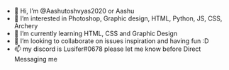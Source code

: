 - 👋 Hi, I’m @Aashutoshvyas2020 or Aashu
- 👀 I’m interested in Photoshop, Graphic design, HTML, Python, JS, CSS, Archery
- 🌱 I’m currently learning HTML, CSS and Graphic Design
- 💞️ I’m looking to collaborate on issues inspiration and having fun :D
- 📫 my discord is Lusifer#0678 please let me know before Direct Messaging me

<!---
Aashutoshvyas2020/Aashutoshvyas2020 is a ✨ special ✨ repository because its `README.md` (this file) appears on your GitHub profile.
You can click the Preview link to take a look at your changes.
--->
